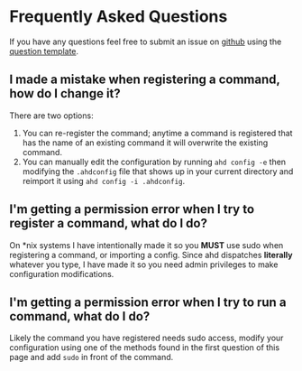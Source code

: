 # Frequently Asked Questions

If you have any questions feel free to submit an issue on [github](https://github.com/Descent098/ahd) using the [question template]([https://github.com/Descent098/ahd/issues/new?assignees=Descent098&labels=documentation&template=question.md&title=%5Bquestion%5D](https://github.com/Descent098/ahd/issues/new?assignees=Descent098&labels=documentation&template=question.md&title=[question])).



## I made a mistake when registering a command, how do I change it?

There are two options:

1. You can re-register the command; anytime a command is registered that has the name of an existing command it will overwrite the existing command.
2. You can manually edit the configuration by running ```ahd config -e``` then modifying the ```.ahdconfig``` file that shows up in your current directory and reimport it using ```ahd config -i .ahdconfig```.



## I'm getting a permission error when I try to register a command, what do I do?

On \*nix systems I have intentionally made it so you **MUST** use sudo when registering a command, or importing a config. Since ahd dispatches **literally** whatever you type, I have made it so you need admin privileges to make configuration modifications.



## I'm getting a permission error when I try to run a command, what do I do?

Likely the command you have registered needs sudo access, modify your configuration using one of the methods found in the first question of this page and add ```sudo``` in front of the command.